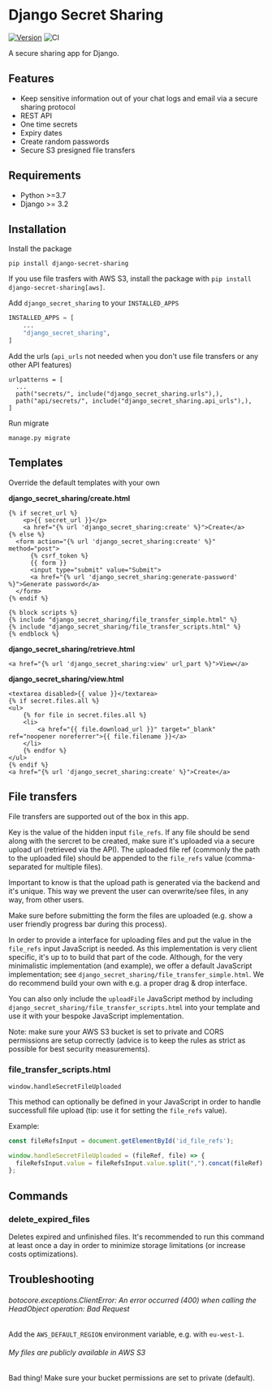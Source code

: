 # Django Secret Sharing

[![Version](https://img.shields.io/pypi/v/django-secret-sharing.svg?style=flat)](https://pypi.python.org/pypi/django-secret-sharing/)
![CI](https://github.com/vicktornl/django-secret-sharing/actions/workflows/ci.yml/badge.svg)


A secure sharing app for Django.

## Features

* Keep sensitive information out of your chat logs and email via a secure sharing protocol
* REST API
* One time secrets
* Expiry dates
* Create random passwords
* Secure S3 presigned file transfers

## Requirements

- Python >=3.7
- Django >= 3.2

## Installation

Install the package

```
pip install django-secret-sharing
```

If you use file trasfers with AWS S3, install the package with `pip install django-secret-sharing[aws]`.

Add `django_secret_sharing` to your `INSTALLED_APPS`

```python
INSTALLED_APPS = [
    ...
    "django_secret_sharing",
]
```

Add the urls (`api_urls` not needed when you don't use file transfers or any other API features)

```
urlpatterns = [
  ...
  path("secrets/", include("django_secret_sharing.urls"),),
  path("api/secrets/", include("django_secret_sharing.api_urls"),),
]
```

Run migrate

```
manage.py migrate
```

## Templates

Override the default templates with your own

**django_secret_sharing/create.html**

```
{% if secret_url %}
    <p>{{ secret_url }}</p>
    <a href="{% url 'django_secret_sharing:create' %}">Create</a>
{% else %}
  <form action="{% url 'django_secret_sharing:create' %}" method="post">
      {% csrf_token %}
      {{ form }}
      <input type="submit" value="Submit">
      <a href="{% url 'django_secret_sharing:generate-password' %}">Generate password</a>
  </form>
{% endif %}

{% block scripts %}
{% include "django_secret_sharing/file_transfer_simple.html" %}
{% include "django_secret_sharing/file_transfer_scripts.html" %}
{% endblock %}
```

**django_secret_sharing/retrieve.html**

```
<a href="{% url 'django_secret_sharing:view' url_part %}">View</a>
```

**django_secret_sharing/view.html**

```
<textarea disabled>{{ value }}</textarea>
{% if secret.files.all %}
<ul>
    {% for file in secret.files.all %}
    <li>
        <a href="{{ file.download_url }}" target="_blank" ref="noopener noreferrer">{{ file.filename }}</a>
    </li>
    {% endfor %}
</ul>
{% endif %}
<a href="{% url 'django_secret_sharing:create' %}">Create</a>
```

## File transfers

File transfers are supported out of the box in this app.

Key is the value of the hidden input `file_refs`. If any file should be send along with the sercret to be created, make sure it's uploaded via a secure upload url (retrieved via the API). The uploaded file ref (commonly the path to the uploaded file) should be appended to the `file_refs` value (comma-separated for multiple files).

Important to know is that the upload path is generated via the backend and it's unique. This way we prevent the user can overwrite/see files, in any way, from other users.

Make sure before submitting the form the files are uploaded (e.g. show a user friendly progress bar during this process).

In order to provide a interface for uploading files and put the value in the `file_refs` input JavaScript is needed. As this implementation is very client specific, it's up to to build that part of the code. Although, for the very minimalistic implementation (and example), we offer a default JavaScript implementation; see `django_secret_sharing/file_transfer_simple.html`. We do recommend build your own with e.g. a proper drag & drop interface.

You can also only include the `uploadFile` JavaScript method by including `django_secret_sharing/file_transfer_scripts.html` into your template and use it with your bespoke JavaScript implementation.

Note: make sure your AWS S3 bucket is set to private and CORS permissions are setup correctly (advice is to keep the rules as strict as possible for best security measurements).

### file_transfer_scripts.html

`window.handleSecretFileUploaded`

This method can optionally be defined in your JavaScript in order to handle successfull file upload (tip: use it for setting the `file_refs` value).

Example:

```javascript
const fileRefsInput = document.getElementById('id_file_refs');

window.handleSecretFileUploaded = (fileRef, file) => {
  fileRefsInput.value = fileRefsInput.value.split(",").concat(fileRef).join(",")
};
```

## Commands

### delete_expired_files

Deletes expired and unfinished files. It's recommended to run this command at least once a day in order to minimize storage limitations (or increase costs optimizations).

## Troubleshooting

###### botocore.exceptions.ClientError: An error occurred (400) when calling the HeadObject operation: Bad Request

Add the `AWS_DEFAULT_REGION` environment variable, e.g. with `eu-west-1`.

###### My files are publicly available in AWS S3

Bad thing! Make sure your bucket permissions are set to private (default).
